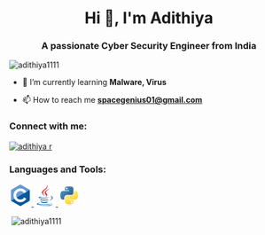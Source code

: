 <h1 align="center">Hi 👋, I'm Adithiya</h1>
<h3 align="center">A passionate Cyber Security Engineer from India</h3>

<p align="left"> <img src="https://komarev.com/ghpvc/?username=adithiya1111&label=Profile%20views&color=0e75b6&style=flat" alt="adithiya1111" /> </p>

- 🌱 I’m currently learning **Malware, Virus**

- 📫 How to reach me **spacegenius01@gmail.com**

<h3 align="left">Connect with me:</h3>
<p align="left">
<a href="https://linkedin.com/in/adithiya-r-1111adi" target="blank"><img align="center" src="https://raw.githubusercontent.com/rahuldkjain/github-profile-readme-generator/master/src/images/icons/Social/linked-in-alt.svg" alt="adithiya r" height="30" width="40" /></a>
</p>

<h3 align="left">Languages and Tools:</h3>
<p align="left"> <a href="https://www.cprogramming.com/" target="_blank" rel="noreferrer"> <img src="https://raw.githubusercontent.com/devicons/devicon/master/icons/c/c-original.svg" alt="c" width="40" height="40"/> </a> <a href="https://www.java.com" target="_blank" rel="noreferrer"> <img src="https://raw.githubusercontent.com/devicons/devicon/master/icons/java/java-original.svg" alt="java" width="40" height="40"/> </a> <a href="https://www.python.org" target="_blank" rel="noreferrer"> <img src="https://raw.githubusercontent.com/devicons/devicon/master/icons/python/python-original.svg" alt="python" width="40" height="40"/> </a> </p>

<p>&nbsp;<img align="center" src="https://github-readme-stats.vercel.app/api?username=adithiya1111&show_icons=true&locale=en" alt="adithiya1111" /></p>
